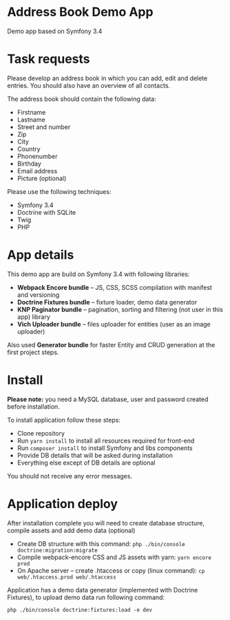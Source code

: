 Address Book Demo App
=====================

Demo app based on Symfony 3.4

# Task requests
Please develop an address book in which you can add, edit and delete entries. You should also have an overview of all contacts.

The address book should contain the following data:
* Firstname
* Lastname
* Street and number
* Zip
* City
* Country
* Phonenumber
* Birthday
* Email address
* Picture (optional)

Please use the following techniques:
* Symfony 3.4
* Doctrine with SQLite
* Twig
* PHP


# App details
This demo app are build on Symfony 3.4 with following libraries:
* **Webpack Encore bundle** – JS, CSS, SCSS compilation with manifest and versioning
* **Doctrine Fixtures bundle** – fixture loader, demo data generator
* **KNP Paginator bundle** – pagination, sorting and filtering (not user in this app) library
* **Vich Uploader bundle** – files uploader for entities (user as an image uploader)

Also used **Generator bundle** for faster Entity and CRUD generation at the first project steps.

# Install
**Please note:** you need a MySQL database, user and password created before installation.

To install application follow these steps:

* Clone repository
* Run `yarn install` to install all resources required for front-end 
* Run `composer install` to install Symfony and libs components
* Provide DB details that will be asked during installation
* Everything else except of DB details are optional

You should not receive any error messages.

# Application deploy
After installation complete you will need to create database structure, compile assets and add demo data (optional)

* Create DB structure with this command: `php ./bin/console doctrine:migration:migrate` 
* Compile webpack-encore CSS and JS assets with yarn: `yarn encore prod`
* On Apache server – create .htaccess or copy (linux command): `cp web/.htaccess.prod web/.htaccess`

Application has a demo data generator (implemented with Doctrine Fixtures), to upload demo data run following command:
```
php ./bin/console doctrine:fixtures:load -e dev
```